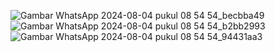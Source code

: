 ![Gambar WhatsApp 2024-08-04 pukul 08 54 54_becbba49](https://github.com/user-attachments/assets/7442257a-5f82-46b3-a259-043e76cc6446)
![Gambar WhatsApp 2024-08-04 pukul 08 54 54_b2bb2993](https://github.com/user-attachments/assets/3088d7ba-9705-465b-b34f-0b3e61b5ab82)
![Gambar WhatsApp 2024-08-04 pukul 08 54 54_94431aa3](https://github.com/user-attachments/assets/edf1919d-489c-4c5f-915a-e48aeae16907)
